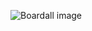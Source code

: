 ![Boardall image](https://github.com/ellen-peres/make_new/assets/150401999/c6642ba2-6a37-420a-b843-adf7d309b7a4)
